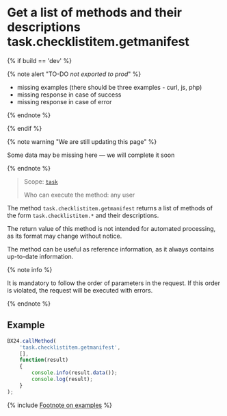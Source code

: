 # Get a list of methods and their descriptions task.checklistitem.getmanifest

{% if build == 'dev' %}

{% note alert "TO-DO _not exported to prod_" %}

- missing examples (there should be three examples - curl, js, php)
- missing response in case of success
- missing response in case of error

{% endnote %}

{% endif %}

{% note warning "We are still updating this page" %}

Some data may be missing here — we will complete it soon

{% endnote %}

> Scope: [`task`](../../scopes/permissions.md)
>
> Who can execute the method: any user

The method `task.checklistitem.getmanifest` returns a list of methods of the form `task.checklistitem.*` and their descriptions.

The return value of this method is not intended for automated processing, as its format may change without notice.

The method can be useful as reference information, as it always contains up-to-date information.

{% note info %}

It is mandatory to follow the order of parameters in the request. If this order is violated, the request will be executed with errors.

{% endnote %}

## Example

```js
BX24.callMethod(
    'task.checklistitem.getmanifest',
    [],
    function(result)
    {
        console.info(result.data());
        console.log(result);
    }
);
```

{% include [Footnote on examples](../../../_includes/examples.md) %}